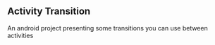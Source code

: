 ## Activity Transition
An android project presenting some transitions you can use between activities


